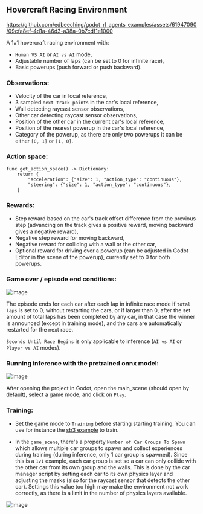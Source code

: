 ## Hovercraft Racing Environment

https://github.com/edbeeching/godot_rl_agents_examples/assets/61947090/09cfa8ef-4d1a-46d3-a38a-0b7cdf1e1000

A 1v1 hovercraft racing environment with:

- `Human VS AI` or `AI vs AI` mode,
- Adjustable number of laps (can be set to 0 for infinite race),
- Basic powerups (push forward or push backward).

### Observations:
- Velocity of the car in local reference,
- 3 sampled `next track points` in the car's local reference,
- Wall detecting raycast sensor observations,
- Other car detecting raycast sensor observations,
- Position of the other car in the current car's local reference,
- Position of the nearest powerup in the car's local reference,
- Category of the powerup, as there are only two powerups it can be either `[0, 1]` or `[1, 0]`.

### Action space:
```gdscript
func get_action_space() -> Dictionary:
	return {
		"acceleration": {"size": 1, "action_type": "continuous"},
		"steering": {"size": 1, "action_type": "continuous"},
	}
```

### Rewards:
- Step reward based on the car's track offset difference from the previous step (advancing on the track gives a positive reward, moving backward gives a negative reward),
- Negative step reward for moving backward,
- Negative reward for colliding with a wall or the other car,
- Optional reward for driving over a powerup (can be adjusted in Godot Editor in the scene of the powerup), currently set to 0 for both powerups.

### Game over / episode end conditions:
![image](https://github.com/edbeeching/godot_rl_agents_examples/assets/61947090/d9fdf617-0c4a-479e-8feb-cab9880345e6)

The episode ends for each car after each lap in infinite race mode if `total laps` is set to 0, without restarting the cars,
or if larger than 0, after the set amount of total laps has been completed by any car, in that case the winner is announced (except in training mode), and the cars are automatically restarted for the next race.

`Seconds Until Race Begins` is only applicable to inference (`AI vs AI` or `Player vs AI` modes).

### Running inference with the pretrained onnx model:
![image](https://github.com/edbeeching/godot_rl_agents_examples/assets/61947090/2f9dfd2b-9835-42e0-9bf5-5f45e896967b)

After opening the project in Godot, open the main_scene (should open by default), select a game mode, and click on `Play`.

### Training:

- Set the game mode to `Training` before starting starting training. You can use for instance the [sb3 example](https://github.com/edbeeching/godot_rl_agents/blob/main/examples/stable_baselines3_example.py) to train.

- In the `game_scene`, there's a property `Number of Car Groups To Spawn` which allows multiple car groups to spawn and collect experiences during training (during inference, only 1 car group is spawned). Since this is a `1v1` example, each car group is set so a car can only collide with the other car from its own group and the walls. This is done by the car manager script by setting each car to its own physics layer and adjusting the masks (also for the raycast sensor that detects the other car). Settings this value too high may make the environment not work correctly, as there is a limit in the number of physics layers available.

![image](https://github.com/edbeeching/godot_rl_agents_examples/assets/61947090/6a6f3880-50ca-4090-b5ea-a8435cf473c3)

